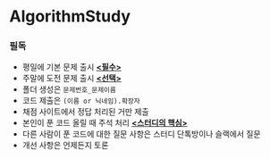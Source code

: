 # AlgorithmStudy
### 필독
- 평일에 기본 문제 출시 [**<필수>**](https://www.acmicpc.net/)
- 주말에 도전 문제 출시 [**<선택>**](https://programmers.co.kr/)
- 폴더 생성은 `문제번호_문제이름`
- 코드 제출은 `(이름 or 닉네임).확장자`
- 채점 사이트에서 정답 처리된 거만 제출
- 본인이 푼 코드 올릴 때 주석 처리 [**<스터디의 핵심>**](https://leetcode.com/)      
- 다른 사람이 푼 코드에 대한 질문 사항은 스터디 단톡방이나 슬랙에서 질문
- 개선 사항은 언제든지 토론
<!-- # -->

<!-- ### 참고
이름 | 설명
------------ | -------------
그리디 | "매 선택에서 지금 이 순간 당장 최적인 답을 선택하여 적합한 결과를 도출하자" 라는 모토를 가지는 알고리즘 설계 기법
백트래킹 | 모든 경우의 수를 전부 고려하는 알고리즘으로 상태공간을 트리로 나타낼 수 있을 때 적합한 방식
DP | 특정 범위까지의 값을 구하기 위해서 그것과 다른 범위까지의 값을 이용하여 값을 구하는 알고리즘 설계 기법
DFS | 한 루트로 최대한 깊숙히 들어가서 확인한 뒤 다시 돌아가 다른 루트로 탐색하는 방식
BFS | 맹목적 탐색방법의 하나로 시작 정점을 방문한 후 시작 정점에 인접한 모든 정점들을 우선 방문하는 방식 -->
